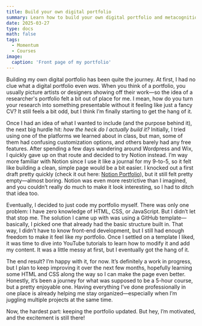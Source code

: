 ```yaml
---
title: Build your own digital portfolio
summary: Learn how to build your own digital portfolio and metacognition techniques
date: 2025-03-27
type: docs
math: false
tags:
  - Momentum
  - Courses
image:
  caption: 'Front page of my portfolio'
---
```


Building my own digital portfolio has been quite the journey. At first, I had no clue what a digital portfolio even *was*. When you think of a portfolio, you usually picture artists or designers showing off their work—so the idea of a researcher's portfolio felt a bit out of place for me. I mean, how do you turn your research into something presentable without it feeling like just a fancy CV? It still feels a bit odd, but I think I’m finally starting to get the hang of it.

Once I had an idea of what I wanted to include (and the purpose behind it), the next big hurdle hit: *how the heck do I actually build it?* Initially, I tried using one of the platforms we learned about in class, but man, some of them had confusing customization options, and others barely had any free features. After spending a few days wandering around Wordpress and Wix, I quickly gave up on that route and decided to try Notion instead. I’m way more familiar with Notion since I use it like a journal for my 9-to-5, so it felt like building a clean, simple page would be a bit easier. I knocked out a first draft pretty quickly (check it out here: [Notion Portfolio](https://jose-serradell.notion.site/jose-m-serradell?pvs=4)), but it still felt pretty empty—almost boring. Notion was even more restrictive than I imagined, and you couldn’t really do much to make it look interesting, so I had to ditch that idea too.

Eventually, I decided to just code my portfolio myself. There was only one problem: I have zero knowledge of HTML, CSS, or JavaScript. But I didn’t let that stop me. The solution I came up with was using a GitHub template—basically, I picked one that already had the basic structure built in. That way, I didn’t have to know front-end development, but I still had enough freedom to make it feel like *my* portfolio. Once I settled on a template I liked, it was time to dive into YouTube tutorials to learn how to modify it and add my content. It was a little messy at first, but I eventually got the hang of it.

The end result? I’m happy with it, for now. It’s definitely a work in progress, but I plan to keep improving it over the next few months, hopefully learning some HTML and CSS along the way so I can make the page even better. Honestly, it’s been a journey for what was supposed to be a 5-hour course, but a pretty enjoyable one. Having everything I’ve done professionally in one place is already helping me stay organized—especially when I’m juggling multiple projects at the same time.

Now, the hardest part: keeping the portfolio updated. But hey, I’m motivated, and the excitement is still there!

